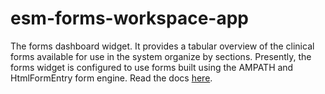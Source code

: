 # esm-forms-workspace-app

The forms dashboard widget. It provides a tabular overview of the clinical forms available for use in the system organize by sections. 
Presently, the forms widget is configured to use forms built using the AMPATH and HtmlFormEntry form engine. Read the docs [here](https://ampath-forms.vercel.app).



